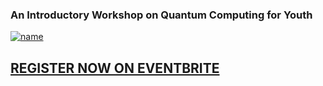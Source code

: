 ### An Introductory Workshop on Quantum Computing for Youth

[![name](https://user-images.githubusercontent.com/26526271/135924174-384e4c09-8b67-4ba1-a3ea-071d0d93709c.png)](https://bit.ly/3ifwhlG)

## [REGISTER NOW ON EVENTBRITE](https://bit.ly/3ifwhlG)
